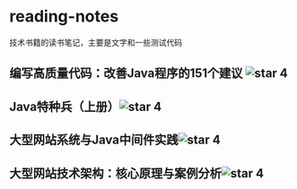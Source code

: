 # reading-notes
技术书籍的读书笔记，主要是文字和一些测试代码


## 编写高质量代码：改善Java程序的151个建议 ![star 4][star4 Icon]

## Java特种兵（上册）![star 4][star4 Icon]

## 大型网站系统与Java中间件实践![star 4][star4 Icon]

## 大型网站技术架构：核心原理与案例分析![star 4][star4 Icon]



[star0 Icon]: https://jaywcjlove.github.io/sb/star/red0.svg "0星推荐软件"
[star1 Icon]: https://jaywcjlove.github.io/sb/star/red1.svg "1星推荐软件"
[star2 Icon]: https://jaywcjlove.github.io/sb/star/red2.svg "2星推荐软件"
[star3 Icon]: https://jaywcjlove.github.io/sb/star/red3.svg "3星推荐软件"
[star4 Icon]: https://jaywcjlove.github.io/sb/star/red4.svg "4星推荐软件"
[star5 Icon]: https://jaywcjlove.github.io/sb/star/red5.svg "5星推荐软件"
